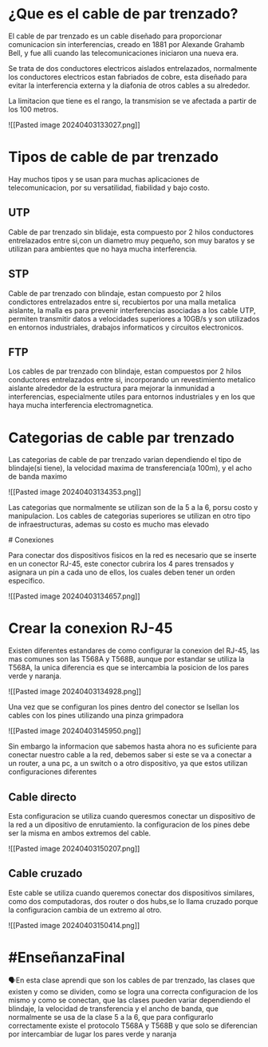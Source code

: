 # ¿Que es el cable de par trenzado?
<p>El cable de par trenzado es un cable diseñado para proporcionar comunicacion sin interferencias, creado en 1881 por Alexande Grahamb Bell, y fue alli cuando las telecomunicaciones iniciaron una nueva era.</p>

<p>Se trata de dos conductores electricos aislados entrelazados, normalmente los conductores electricos estan fabriados de cobre, esta diseñado para evitar la interferencia externa y la diafonia de otros cables a su alrededor.</p>

<p>La limitacion que tiene es el rango, la transmision se ve afectada a partir de los 100 metros.</p>

 ![[Pasted image 20240403133027.png]]
# Tipos de cable de par trenzado
<p>Hay muchos tipos y se usan para muchas aplicaciones de telecomunicacion, por su versatilidad, fiabilidad y bajo costo.</p>

## UTP
<p>Cable de par trenzado sin blidaje, esta compuesto por 2 hilos conductores entrelazados entre si,con un diametro muy pequeño, son muy baratos y se utilizan para ambientes que no haya mucha interferencia.</p>

## STP
<p>Cable de par trenzado con blindaje, estan compuesto por 2 hilos condictores entrelazados entre si, recubiertos por una malla metalica aislante, la malla es para prevenir interferencias asociadas a los cable UTP, permiten transmitir datos a velocidades superiores a 10GB/s y son utilizados en entornos industriales, drabajos informaticos y circuitos electronicos.</p>

## FTP
<p>Los cables de par trenzado con blindaje, estan compuestos por 2 hilos conductores entrelazados entre si, incorporando un revestimiento metalico aislante alrededor de la estructura para mejorar la inmunidad a interferencias, especialmente utiles para entornos industriales y en los que haya mucha interferencia electromagnetica.</p>

# Categorias de cable par trenzado
<p>Las categorias de cable de par trenzado varian dependiendo el tipo de blindaje(si tiene), la velocidad maxima de transferencia(a 100m), y el acho de banda maximo</p>

![[Pasted image 20240403134353.png]]
<p>Las categorias que normalmente se utilizan son de la 5 a la 6, porsu costo y manipulacion. Los cables de categorias superiores se utilizan en otro tipo de infraestructuras, ademas su costo es mucho mas elevado</p>
# Conexiones
<p>Para conectar dos dispositivos fisicos en la red es necesario que se inserte en un conector RJ-45, este conector cubrira los 4 pares trensados y asignara un pin a cada uno de ellos, los cuales deben tener un orden especifico.</p>

![[Pasted image 20240403134657.png]]
# Crear la conexion RJ-45
<p>Existen diferentes estandares de como configurar la conexion del RJ-45, las mas comunes son las T568A y T568B, aunque por estandar se utiliza la T568A, la unica diferencia es que se intercambia la posicion de los pares verde y naranja.</p>

![[Pasted image 20240403134928.png]]

<p>Una vez que se configuran los pines dentro del conector se lsellan los cables con los pines utilizando una pinza grimpadora</p>

![[Pasted image 20240403145950.png]]

<p>Sin embargo la informacion que sabemos hasta ahora no es suficiente para conectar nuestro cable a la red, debemos saber si este se va a conectar a un router, a una pc, a un switch o a otro dispositivo, ya que estos utilizan configuraciones diferentes</p>

## Cable directo
<p>Esta configuracion se utiliza cuando queresmos conectar un dispositivo de la red a un dipositivo de enrutamiento. la configuracion de los pines debe ser la misma en ambos extremos del cable.</p>

![[Pasted image 20240403150207.png]]

## Cable cruzado
<p>Este cable se utiliza cuando queremos conectar dos dispositivos similares, como dos computadoras, dos router o dos hubs,se lo llama cruzado porque la configuracion cambia de un extremo al otro.</p>

![[Pasted image 20240403150414.png]]

# #EnseñanzaFinal 
<p>🗣️En esta clase aprendi que son los cables de par trenzado, las clases que existen y como se dividen, como se logra una correcta configuracion de los mismo y como se conectan, que las clases pueden variar dependiendo el blindaje, la velocidad de transferencia y el ancho de banda, que normalmente se usa de la clase 5 a la 6, que para configurarlo correctamente existe el protocolo T568A y T568B y que solo se diferencian por intercambiar de lugar los pares verde y naranja</p>